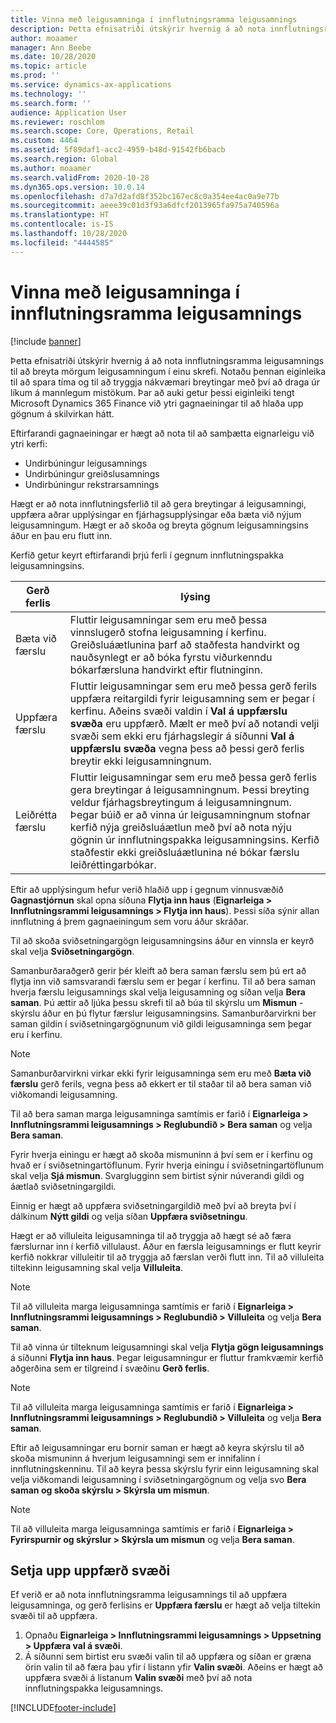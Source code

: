 ```yaml
---
title: Vinna með leigusamninga í innflutningsramma leigusamnings
description: Þetta efnisatriði útskýrir hvernig á að nota innflutningsramma leigusamnings til að breyta mörgum leigusamningum samtímis.
author: moaamer
manager: Ann Beebe
ms.date: 10/28/2020
ms.topic: article
ms.prod: ''
ms.service: dynamics-ax-applications
ms.technology: ''
ms.search.form: ''
audience: Application User
ms.reviewer: roschlom
ms.search.scope: Core, Operations, Retail
ms.custom: 4464
ms.assetid: 5f89daf1-acc2-4959-b48d-91542fb6bacb
ms.search.region: Global
ms.author: moaamer
ms.search.validFrom: 2020-10-28
ms.dyn365.ops.version: 10.0.14
ms.openlocfilehash: d7a7d2afd8f352bc167ec8c0a354ee4ac0a9e77b
ms.sourcegitcommit: aeee39c01d3f93a6dfcf2013965fa975a740596a
ms.translationtype: HT
ms.contentlocale: is-IS
ms.lasthandoff: 10/28/2020
ms.locfileid: "4444585"
---
```

# <a name="manage-leases-through-the-lease-import-framework"></a>Vinna með leigusamninga í innflutningsramma leigusamnings

[!include [banner](../includes/banner.md)]

Þetta efnisatriði útskýrir hvernig á að nota innflutningsramma leigusamnings til að breyta mörgum leigusamningum í einu skrefi. Notaðu þennan eiginleika til að spara tíma og til að tryggja nákvæmari breytingar með því að draga úr líkum á mannlegum mistökum. Þar að auki getur þessi eiginleiki tengt Microsoft Dynamics 365 Finance við ytri gagnaeiningar til að hlaða upp gögnum á skilvirkan hátt.

Eftirfarandi gagnaeiningar er hægt að nota til að samþætta eignarleigu við ytri kerfi:

- Undirbúningur leigusamnings
- Undirbúningur greiðslusamnings
- Undirbúningur rekstrarsamnings

Hægt er að nota innflutningsferlið til að gera breytingar á leigusamningi, uppfæra aðrar upplýsingar en fjárhagsupplýsingar eða bæta við nýjum leigusamningum. Hægt er að skoða og breyta gögnum leigusamningsins áður en þau eru flutt inn.

Kerfið getur keyrt eftirfarandi þrjú ferli í gegnum innflutningspakka leigusamningsins.

| Gerð ferlis  | lýsing |
|---------------|-------------|
| Bæta við færslu    | Fluttir leigusamningar sem eru með þessa vinnslugerð stofna leigusamning í kerfinu. Greiðsluáætlunina þarf að staðfesta handvirkt og nauðsynlegt er að bóka fyrstu viðurkenndu bókarfærsluna handvirkt eftir flutninginn. |
| Uppfæra færslu | Fluttir leigusamningar sem eru með þessa gerð ferils uppfæra reitargildi fyrir leigusamning sem er þegar í kerfinu. Aðeins svæði valdin í **Val á uppfærslu svæða** eru uppfærð. Mælt er með því að notandi velji svæði sem ekki eru fjárhagslegir á síðunni **Val á uppfærslu svæða** vegna þess að þessi gerð ferlis breytir ekki leigusamningnum. |
| Leiðrétta færslu | Fluttir leigusamningar sem eru með þessa gerð ferlis gera breytingar á leigusamningnum. Þessi breyting veldur fjárhagsbreytingum á leigusamningnum. Þegar búið er að vinna úr leigusamningnum stofnar kerfið nýja greiðsluáætlun með því að nota nýju gögnin úr innflutningspakka leigusamningsins. Kerfið staðfestir ekki greiðsluáætlunina né bókar færslu leiðréttingarbókar. |

Eftir að upplýsingum hefur verið hlaðið upp í gegnum vinnusvæðið **Gagnastjórnun** skal opna síðuna **Flytja inn haus** (**Eignarleiga \> Innflutningsrammi leigusamnings \> Flytja inn haus**). Þessi síða sýnir allan innflutning á þrem gagnaeiningum sem voru áður skráðar.

Til að skoða sviðsetningargögn leigusamningsins áður en vinnsla er keyrð skal velja **Sviðsetningargögn**.

Samanburðaraðgerð gerir þér kleift að bera saman færslu sem þú ert að flytja inn við samsvarandi færslu sem er þegar í kerfinu. Til að bera saman hverja færslu leigusamnings skal velja leigusamning og síðan velja **Bera saman**. Þú ættir að ljúka þessu skrefi til að búa til skýrslu um **Mismun** -skýrslu áður en þú flytur færslur leigusamningsins. Samanburðarvirkni ber saman gildin í sviðsetningargögnunum við gildi leigusamninga sem þegar eru í kerfinu.

> [!NOTE]
> Samanburðarvirkni virkar ekki fyrir leigusamninga sem eru með **Bæta við færslu** gerð ferils, vegna þess að ekkert er til staðar til að bera saman við viðkomandi leigusamning.
>
> Til að bera saman marga leigusamninga samtímis er farið í **Eignarleiga \> Innflutningsrammi leigusamnings \> Reglubundið \> Bera saman** og velja **Bera saman**.

Fyrir hverja einingu er hægt að skoða mismuninn á því sem er í kerfinu og hvað er í sviðsetningartöflunum. Fyrir hverja einingu í sviðsetningartöflunum skal velja **Sjá mismun**. Svarglugginn sem birtist sýnir núverandi gildi og áætlað sviðsetningargildi.

Einnig er hægt að uppfæra sviðsetningargildið með því að breyta því í dálkinum **Nýtt gildi** og velja síðan **Uppfæra sviðsetningu**.

Hægt er að villuleita leigusamninga til að tryggja að hægt sé að færa færslurnar inn í kerfið villulaust. Áður en færsla leigusamnings er flutt keyrir kerfið nokkrar villuleitir til að tryggja að færslan verði flutt inn. Til að villuleita tiltekinn leigusamning skal velja **Villuleita**.

> [!NOTE]
> Til að villuleita marga leigusamninga samtímis er farið í **Eignarleiga \> Innflutningsrammi leigusamnings \> Reglubundið \> Villuleita** og velja **Bera saman**.

Til að vinna úr tilteknum leigusamningi skal velja **Flytja gögn leigusamnings** á síðunni **Flytja inn haus**. Þegar leigusamningur er fluttur framkvæmir kerfið aðgerðina sem er tilgreind í svæðinu **Gerð ferlis**.

> [!NOTE]
> Til að villuleita marga leigusamninga samtímis er farið í **Eignarleiga \> Innflutningsrammi leigusamnings \> Reglubundið \> Villuleita** og velja **Bera saman**.

Eftir að leigusamningar eru bornir saman er hægt að keyra skýrslu til að skoða mismuninn á hverjum leigusamningi sem er innifalinn í innflutningskenninu. Til að keyra þessa skýrslu fyrir einn leigusamning skal velja viðkomandi leigusamning í sviðsetningargögnum og velja svo **Bera saman og skoða skýrslu \> Skýrsla um mismun**.

> [!NOTE]
> Til að villuleita marga leigusamninga samtímis er farið í **Eignarleiga \> Fyrirspurnir og skýrslur \> Skýrsla um mismun** og velja **Bera saman**.

## <a name="set-up-update-fields"></a>Setja upp uppfærð svæði

Ef verið er að nota innflutningsramma leigusamnings til að uppfæra leigusamninga, og gerð ferlisins er **Uppfæra færslu** er hægt að velja tiltekin svæði til að uppfæra.

1. Opnaðu **Eignarleiga \> Innflutningsrammi leigusamnings \> Uppsetning \> Uppfæra val á svæði**.
2. Á síðunni sem birtist eru svæði valin til að uppfæra og síðan er græna örin valin til að færa þau yfir í listann yfir **Valin svæði**. Aðeins er hægt að uppfæra svæði á listanum **Valin svæði** með því að nota innflutningspakka leigusamnings.


[!INCLUDE[footer-include](../../includes/footer-banner.md)]